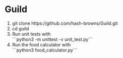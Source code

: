 # Guild
<ol>
 
<li>git clone https://github.com/hash-browns/Guild.git</li>
<li>cd guild</li>
<li>Run unit tests with</li>
```python3 -m unittest -v unit_test.py```
<li>Run the food calculator with </li>
```python3 food_calculator.py</li>```
